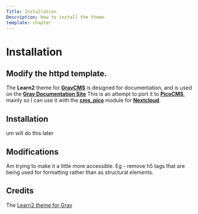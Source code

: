 ```yaml
---
Title: Installation
Description: How to install the theme.
template: chapter
---
```

# Installation
## Modify the httpd template.
The **Learn2** theme for **[GravCMS](https://getgrav.org)** is designed for documentation, and is used on the **[Grav Documentation Site](https://learn.getgrav.org)** This is an attempt to port it to **[PicoCMS](http://picocms.org)**, mainly so I can use it with the **[cms_pico](https://github.com/nextcloud/cms_pico)** module for **[Nextcloud](https://www.nextcloud.org)**.

## Installation
um will do this later
## Modifications
Am trying to make it a little more accessible. Eg - remove h5 tags that are being used for formatting rather than as structural elements.
## Credits
The [Learn2 theme for Grav](https://github.com/getgrav/grav-theme-learn2)
